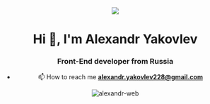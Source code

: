 <div align="center">
 <img src="https://i.giphy.com/media/lcs5BL0NIM4WMv61a9/giphy.webp" style="max-width: 100%" /> 
<div>

<h1 align="center">Hi 👋, I'm Alexandr Yakovlev</h1>
<h3 align="center">Front-End developer from Russia</h3>

- 📫 How to reach me **alexandr.yakovlev228@gmail.com**

<p align="center"><img align="center" src="https://github-readme-streak-stats.herokuapp.com/?user=alexandr-web&" alt="alexandr-web" /></p>
